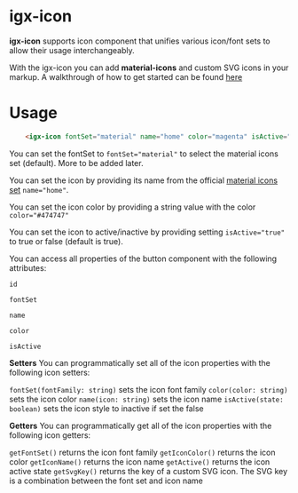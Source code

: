 # igx-icon

**igx-icon** supports icon component that unifies various icon/font sets to allow their usage interchangeably.

With the igx-icon you can add **material-icons** and custom SVG icons in your markup.
A walkthrough of how to get started can be found [here](https://www.infragistics.com/products/ignite-ui-angular/angular/components/icon.html)

# Usage

```html
    <igx-icon fontSet="material" name="home" color="magenta" isActive="false"></igx-icon>
```

You can set the fontSet to `fontSet="material"` to select the material icons set (default). More to be added later.

You can set the icon by providing its name from the official [material icons set](https://material.io/icons/) `name="home"`.

You can set the icon color by providing a string value with the color `color="#474747"`

You can set the icon to active/inactive by providing setting `isActive="true"` to true or false (default is true).


You can access all properties of the button component with the following attributes:

`id`

`fontSet`

`name`

`color`

`isActive`


**Setters**
You can programmatically set all of the icon properties with the following icon setters: 

`fontSet(fontFamily: string)` sets the icon font family
`color(color: string)` sets the icon color
`name(icon: string)` sets the icon name
`isActive(state: boolean)` sets the icon style to inactive if set the false

**Getters**
You can programmatically get all of the icon properties with the following icon getters: 

`getFontSet()` returns the icon font family
`getIconColor()` returns the icon color
`getIconName()` returns the icon name
`getActive()` returns the icon active state
`getSvgKey()` returns the key of a custom SVG icon. The SVG key is a combination between the font set and icon name